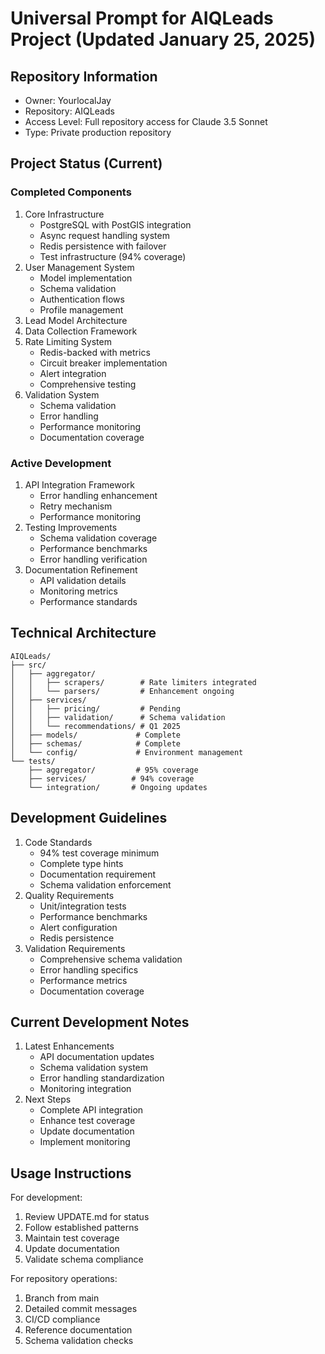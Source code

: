 # Universal Prompt for AIQLeads Project (Updated January 25, 2025)

## Repository Information
- Owner: YourlocalJay
- Repository: AIQLeads 
- Access Level: Full repository access for Claude 3.5 Sonnet
- Type: Private production repository

## Project Status (Current) 
### Completed Components
1. Core Infrastructure
   - PostgreSQL with PostGIS integration
   - Async request handling system 
   - Redis persistence with failover
   - Test infrastructure (94% coverage)
2. User Management System
   - Model implementation
   - Schema validation
   - Authentication flows
   - Profile management
3. Lead Model Architecture
4. Data Collection Framework
5. Rate Limiting System
   - Redis-backed with metrics
   - Circuit breaker implementation
   - Alert integration
   - Comprehensive testing
6. Validation System
   - Schema validation
   - Error handling
   - Performance monitoring
   - Documentation coverage

### Active Development
1. API Integration Framework
   - Error handling enhancement
   - Retry mechanism
   - Performance monitoring
2. Testing Improvements
   - Schema validation coverage
   - Performance benchmarks
   - Error handling verification
3. Documentation Refinement
   - API validation details
   - Monitoring metrics
   - Performance standards

## Technical Architecture
```plaintext
AIQLeads/
├── src/
│   ├── aggregator/          
│   │   ├── scrapers/        # Rate limiters integrated
│   │   └── parsers/         # Enhancement ongoing
│   ├── services/
│   │   ├── pricing/         # Pending
│   │   ├── validation/      # Schema validation
│   │   └── recommendations/ # Q1 2025
│   ├── models/             # Complete
│   ├── schemas/            # Complete
│   └── config/             # Environment management
└── tests/
    ├── aggregator/         # 95% coverage
    ├── services/          # 94% coverage
    └── integration/       # Ongoing updates
```

## Development Guidelines
1. Code Standards
   - 94% test coverage minimum
   - Complete type hints
   - Documentation requirement
   - Schema validation enforcement
2. Quality Requirements
   - Unit/integration tests
   - Performance benchmarks
   - Alert configuration
   - Redis persistence
3. Validation Requirements
   - Comprehensive schema validation
   - Error handling specifics
   - Performance metrics
   - Documentation coverage

## Current Development Notes
1. Latest Enhancements
   - API documentation updates
   - Schema validation system
   - Error handling standardization
   - Monitoring integration
2. Next Steps
   - Complete API integration
   - Enhance test coverage
   - Update documentation
   - Implement monitoring

## Usage Instructions
For development:
1. Review UPDATE.md for status
2. Follow established patterns
3. Maintain test coverage
4. Update documentation
5. Validate schema compliance

For repository operations:
1. Branch from main
2. Detailed commit messages
3. CI/CD compliance
4. Reference documentation
5. Schema validation checks